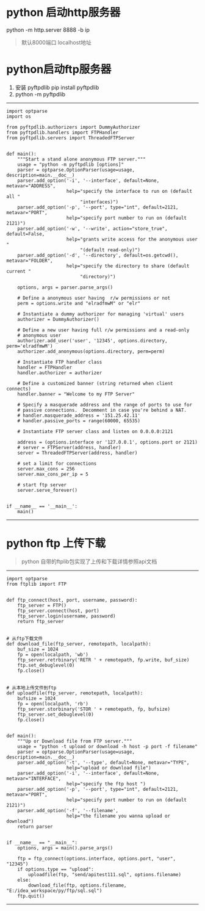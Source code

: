 # python 启动http服务器
python -m http.server 8888 -b ip
> 默认8000端口 localhost地址

# python启动ftp服务器
1. 安装 pyftpdlib pip install pyftpdlib
2. python -m pyftpdlib 

---

    import optparse
    import os
    
    from pyftpdlib.authorizers import DummyAuthorizer
    from pyftpdlib.handlers import FTPHandler
    from pyftpdlib.servers import ThreadedFTPServer
    
    
    def main():
        """Start a stand alone anonymous FTP server."""
        usage = "python -m pyftpdlib [options]"
        parser = optparse.OptionParser(usage=usage, description=main.__doc__)
        parser.add_option('-i', '--interface', default=None, metavar="ADDRESS",
                          help="specify the interface to run on (default all "
                               "interfaces)")
        parser.add_option('-p', '--port', type="int", default=2121, metavar="PORT",
                          help="specify port number to run on (default 2121)")
        parser.add_option('-w', '--write', action="store_true", default=False,
                          help="grants write access for the anonymous user "
                               "(default read-only)")
        parser.add_option('-d', '--directory', default=os.getcwd(), metavar="FOLDER",
                          help="specify the directory to share (default current "
                               "directory)")
    
        options, args = parser.parse_args()
    
        # Define a anonymous user having  r/w permissions or not
        perm = options.write and "elradfmwM" or "elr"
    
        # Instantiate a dummy authorizer for managing 'virtual' users
        authorizer = DummyAuthorizer()
    
        # Define a new user having full r/w permissions and a read-only
        # anonymous user
        authorizer.add_user('user', '12345', options.directory, perm='elradfmwM')
        authorizer.add_anonymous(options.directory, perm=perm)
    
        # Instantiate FTP handler class
        handler = FTPHandler
        handler.authorizer = authorizer
    
        # Define a customized banner (string returned when client connects)
        handler.banner = "Welcome to my FTP Server"
    
        # Specify a masquerade address and the range of ports to use for
        # passive connections.  Decomment in case you're behind a NAT.
        # handler.masquerade_address = '151.25.42.11'
        # handler.passive_ports = range(60000, 65535)
    
        # Instantiate FTP server class and listen on 0.0.0.0:2121
    
        address = (options.interface or '127.0.0.1', options.port or 2121)
        # server = FTPServer(address, handler)
        server = ThreadedFTPServer(address, handler)
    
        # set a limit for connections
        server.max_cons = 256
        server.max_cons_per_ip = 5
    
        # start ftp server
        server.serve_forever()
    
    
    if __name__ == '__main__':
        main()
       
---
    
# python ftp 上传下载
> python 自带的ftplib包实现了上传和下载详情参照api文档

---
    import optparse
    from ftplib import FTP
    
    
    def ftp_connect(host, port, username, password):
        ftp_server = FTP()
        ftp_server.connect(host, port)
        ftp_server.login(username, password)
        return ftp_server
    
    
    # 从ftp下载文件
    def download_file(ftp_server, remotepath, localpath):
        buf_size = 1024
        fp = open(localpath, 'wb')
        ftp_server.retrbinary('RETR ' + remotepath, fp.write, buf_size)
        ftp.set_debuglevel(0)
        fp.close()
    
    
    # 从本地上传文件到ftp
    def uploadfile(ftp_server, remotepath, localpath):
        bufsize = 1024
        fp = open(localpath, 'rb')
        ftp_server.storbinary('STOR ' + remotepath, fp, bufsize)
        ftp_server.set_debuglevel(0)
        fp.close()
    
    
    def main():
        """Up or Download file from FTP server."""
        usage = "python -t upload or download -h host -p port -f filename"
        parser = optparse.OptionParser(usage=usage, description=main.__doc__)
        parser.add_option('-t', '--type', default=None, metavar="TYPE",
                          help="upload or download file")
        parser.add_option('-i', '--interface', default=None, metavar="INTERFACE",
                          help="specify the ftp host ")
        parser.add_option('-p', '--port', type="int", default=2121, metavar="PORT",
                          help="specify port number to run on (default 2121)")
        parser.add_option('-f', '--filename',
                          help="the filename you wanna upload or download")
        return parser
    
    
    if __name__ == "__main__":
        options, args = main().parse_args()
    
        ftp = ftp_connect(options.interface, options.port, "user", "12345")
        if options.type == "upload":
            uploadfile(ftp, "send/apitest111.sql", options.filename)
        else:
            download_file(ftp, options.filename, "E:/idea_workspace/py/ftp/sql.sql")
        ftp.quit()

---
    
    
  
